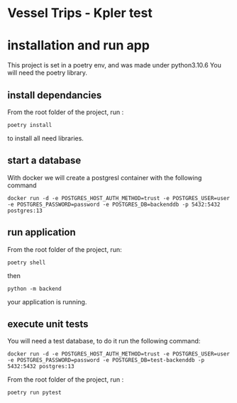 # Vessel Trips - Kpler test

installation and run app
============

This project is set in a poetry env, and was made under
python3.10.6
You will need the poetry library.

install dependancies
----------

From the root folder of the project,
run :

```
poetry install
```

to install all need libraries.

start a database
----------

With docker we will create a postgresl container with the following command
```
docker run -d -e POSTGRES_HOST_AUTH_METHOD=trust -e POSTGRES_USER=user -e POSTGRES_PASSWORD=password -e POSTGRES_DB=backenddb -p 5432:5432 postgres:13
```

run  application
----------

From the root folder of the project,
run:
```
poetry shell
```
then
```
python -m backend
```

your application is running.

execute unit tests
----------

You will need a test database, to do it run the following command:
```
docker run -d -e POSTGRES_HOST_AUTH_METHOD=trust -e POSTGRES_USER=user -e POSTGRES_PASSWORD=password -e POSTGRES_DB=test-backenddb -p 5432:5432 postgres:13
```

From the root folder of the project,
run :
```
poetry run pytest
```

